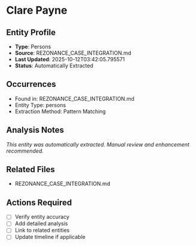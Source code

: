 # Clare Payne

## Entity Profile
- **Type**: Persons
- **Source**: REZONANCE_CASE_INTEGRATION.md
- **Last Updated**: 2025-10-12T03:42:05.795571
- **Status**: Automatically Extracted

## Occurrences
- Found in: REZONANCE_CASE_INTEGRATION.md
- Entity Type: persons
- Extraction Method: Pattern Matching

## Analysis Notes
*This entity was automatically extracted. Manual review and enhancement recommended.*

## Related Files
- REZONANCE_CASE_INTEGRATION.md

## Actions Required
- [ ] Verify entity accuracy
- [ ] Add detailed analysis
- [ ] Link to related entities
- [ ] Update timeline if applicable
